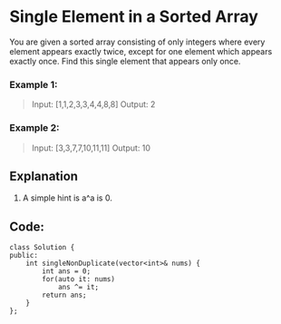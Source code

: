 # Single Element in a Sorted Array

You are given a sorted array consisting of only integers where every element appears exactly twice, except for one element which appears exactly once. Find this single element that appears only once.


### Example 1:

> Input: [1,1,2,3,3,4,4,8,8]
> Output: 2

### Example 2:

> Input: [3,3,7,7,10,11,11]
> Output: 10


## Explanation

1. A simple hint is a^a is 0.


## Code:

```
class Solution {
public:
    int singleNonDuplicate(vector<int>& nums) {
        int ans = 0;
        for(auto it: nums)
            ans ^= it;
        return ans;
    }
};
```
